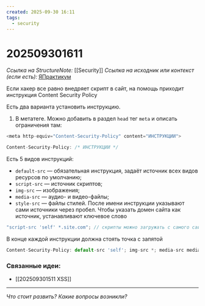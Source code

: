 ```yaml
---
created: 2025-09-30 16:11
tags:
  - security
---
```

# 202509301611
*Ссылка на StructureNote:* [[Security]]
*Ссылка на исходник или контекст (если есть):*  [ЯПрактикум](https://practicum.yandex.ru/learn/backend-nodejs/courses/16b47298-e20d-4fde-9619-1ab305039a00/sprints/564238/topics/511a777e-323b-4964-9150-d06eaeb48080/lessons/7fb4f5c7-cb70-4243-904c-c4ff8d37469a/)

Если хакер все равно внедряет скрипт в сайт, на помощь приходит инструкция Content Security Policy

Есть два варианта установить инструкцию.
1) В метатеге. Можно добавить в раздел `head` тег `meta` и описать ограничения там:
```ts
<meta http-equiv="Content-Security-Policy" content="ИНСТРУКЦИИ">
```
```ts
Content-Security-Policy: /* ИНСТРУКЦИИ */
```

Есть 5 видов инструкций:

- `default-src` — обязательная инструкция, задаёт источник всех видов ресурсов по умолчанию;
- `script-src` — источник скриптов;
- `img-src` — изображения;
- `media-src` — аудио- и видео-файлы;
- `style-src` — файлы стилей.
После имени инструкции указывают сами источники через пробел. Чтобы указать домен сайта как источник, устанавливают ключевое слово
```ts
"script-src 'self' *.site.com"; // скрипты можно загружать с самого сайта, либо с поддоменов site.com, например, с https://example.site.com
```
В конце каждой инструкции должна стоять точка с запятой
```ts
Content-Security-Policy: default-src 'self'; img-src *; media-src media1.com media2.com; script-src userscripts.example.com
```
### Связанные идеи:
* [[202509301511 XSS]]
---

*Что стоит развить? Какие вопросы возникли?*